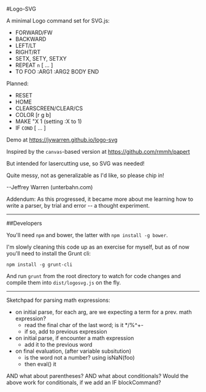 #Logo-SVG

A minimal Logo command set for SVG.js:

* FORWARD/FW
* BACKWARD
* LEFT/LT
* RIGHT/RT
* SETX, SETY, SETXY
* REPEAT `n` [ ... ]
* TO FOO :ARG1 :ARG2 BODY END

Planned:

* RESET
* HOME
* CLEARSCREEN/CLEAR/CS
* COLOR [r g b]
* MAKE "X 1 (setting :X to 1)
* IF `COND` [ ... ]

Demo at https://jywarren.github.io/logo-svg

Inspired by the `canvas`-based version at https://github.com/rmmh/papert

But intended for lasercutting use, so SVG was needed!

Quite messy, not as generalizable as I'd like, so please chip in!

--Jeffrey Warren (unterbahn.com)

Addendum: As this progressed, it became more about me learning how to write a parser, by trial and error -- a thought experiment. 

****

##Developers

You'll need `npm` and bower, the latter with `npm install -g bower`.

I'm slowly cleaning this code up as an exercise for myself, but as of now you'll need to install the Grunt cli:

`npm install -g grunt-cli`

And run `grunt` from the root directory to watch for code changes and compile them into `dist/logosvg.js` on the fly.

****

Sketchpad for parsing math expressions:

* on initial parse, for each arg, are we expecting a term for a prev. math expression? 
  * read the final char of the last word; is it */%^+-
  * if so, add to previous expression
* on initial parse, if encounter a math expression
  * add it to the previous word
* on final evaluation, (after variable subsitution)
  * is the word not a number? using isNaN(foo)
  * then eval() it

AND what about parentheses?
AND what about conditionals? Would the above work for conditionals, if we add an IF blockCommand?


